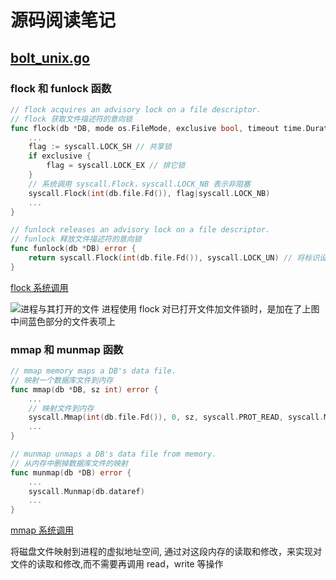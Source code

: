 # 源码阅读笔记

## [bolt_unix.go](https://github.com/boltdb/bolt/blob/master/bolt_unix.go#L25:6)

### flock 和 funlock 函数

```go
// flock acquires an advisory lock on a file descriptor.
// flock 获取文件描述符的意向锁
func flock(db *DB, mode os.FileMode, exclusive bool, timeout time.Duration) error {
    ...
    flag := syscall.LOCK_SH // 共享锁
    if exclusive {
        flag = syscall.LOCK_EX // 排它锁
    }
    // 系统调用 syscall.Flock，syscall.LOCK_NB 表示非阻塞
    syscall.Flock(int(db.file.Fd()), flag|syscall.LOCK_NB)
    ...
}

// funlock releases an advisory lock on a file descriptor.
// funlock 释放文件描述符的意向锁
func funlock(db *DB) error {
    return syscall.Flock(int(db.file.Fd()), syscall.LOCK_UN) // 将标识设为 syscall.LOCK_UN
}
```

[flock 系统调用](https://blog.csdn.net/lqt641/article/details/54605920)

![进程与其打开的文件](https://img-blog.csdn.net/20170118225918700?watermark/2/text/aHR0cDovL2Jsb2cuY3Nkbi5uZXQvbHF0NjQx/font/5a6L5L2T/fontsize/400/fill/I0JBQkFCMA==/dissolve/70/gravity/SouthEast)
进程使用 flock 对已打开文件加文件锁时，是加在了上图中间蓝色部分的文件表项上

### mmap 和 munmap 函数

```go
// mmap memory maps a DB's data file.
// 映射一个数据库文件到内存
func mmap(db *DB, sz int) error {
    ...
    // 映射文件到内存
    syscall.Mmap(int(db.file.Fd()), 0, sz, syscall.PROT_READ, syscall.MAP_SHARED|db.MmapFlags)
    ...
}

// munmap unmaps a DB's data file from memory.
// 从内存中删掉数据库文件的映射
func munmap(db *DB) error {
    ...
    syscall.Munmap(db.dataref)
    ...
}
```

[mmap 系统调用](http://lib.csdn.net/article/linux/62126)

将磁盘文件映射到进程的虚拟地址空间, 通过对这段内存的读取和修改，来实现对文件的读取和修改,而不需要再调用 read，write 等操作
